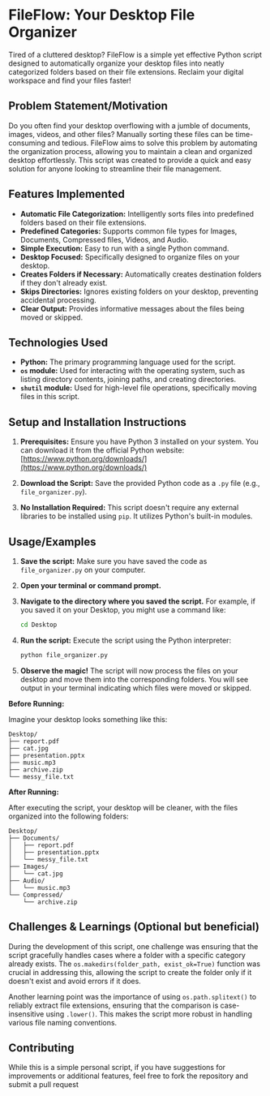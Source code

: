 # FileFlow: Your Desktop File Organizer

Tired of a cluttered desktop? FileFlow is a simple yet effective Python script designed to automatically organize your desktop files into neatly categorized folders based on their file extensions. Reclaim your digital workspace and find your files faster!

## Problem Statement/Motivation

Do you often find your desktop overflowing with a jumble of documents, images, videos, and other files? Manually sorting these files can be time-consuming and tedious. FileFlow aims to solve this problem by automating the organization process, allowing you to maintain a clean and organized desktop effortlessly. This script was created to provide a quick and easy solution for anyone looking to streamline their file management.

## Features Implemented

* **Automatic File Categorization:** Intelligently sorts files into predefined folders based on their file extensions.
* **Predefined Categories:** Supports common file types for Images, Documents, Compressed files, Videos, and Audio.
* **Simple Execution:** Easy to run with a single Python command.
* **Desktop Focused:** Specifically designed to organize files on your desktop.
* **Creates Folders if Necessary:** Automatically creates destination folders if they don't already exist.
* **Skips Directories:** Ignores existing folders on your desktop, preventing accidental processing.
* **Clear Output:** Provides informative messages about the files being moved or skipped.

## Technologies Used

* **Python:** The primary programming language used for the script.
* **`os` module:** Used for interacting with the operating system, such as listing directory contents, joining paths, and creating directories.
* **`shutil` module:** Used for high-level file operations, specifically moving files in this script.

## Setup and Installation Instructions

1.  **Prerequisites:** Ensure you have Python 3 installed on your system. You can download it from the official Python website: [https://www.python.org/downloads/](https://www.python.org/downloads/)

2.  **Download the Script:** Save the provided Python code as a `.py` file (e.g., `file_organizer.py`).

3.  **No Installation Required:** This script doesn't require any external libraries to be installed using `pip`. It utilizes Python's built-in modules.

## Usage/Examples

1.  **Save the script:** Make sure you have saved the code as `file_organizer.py` on your computer.

2.  **Open your terminal or command prompt.**

3.  **Navigate to the directory where you saved the script.** For example, if you saved it on your Desktop, you might use a command like:
    ```bash
    cd Desktop
    ```

4.  **Run the script:** Execute the script using the Python interpreter:
    ```bash
    python file_organizer.py
    ```

5.  **Observe the magic!** The script will now process the files on your desktop and move them into the corresponding folders. You will see output in your terminal indicating which files were moved or skipped.

**Before Running:**

Imagine your desktop looks something like this:

```
Desktop/
├── report.pdf
├── cat.jpg
├── presentation.pptx
├── music.mp3
├── archive.zip
└── messy_file.txt
```

**After Running:**

After executing the script, your desktop will be cleaner, with the files organized into the following folders:

```
Desktop/
├── Documents/
│   ├── report.pdf
│   ├── presentation.pptx
│   └── messy_file.txt
├── Images/
│   └── cat.jpg
├── Audio/
│   └── music.mp3
└── Compressed/
    └── archive.zip
```

## Challenges & Learnings (Optional but beneficial)

During the development of this script, one challenge was ensuring that the script gracefully handles cases where a folder with a specific category already exists. The `os.makedirs(folder_path, exist_ok=True)` function was crucial in addressing this, allowing the script to create the folder only if it doesn't exist and avoid errors if it does.

Another learning point was the importance of using `os.path.splitext()` to reliably extract file extensions, ensuring that the comparison is case-insensitive using `.lower()`. This makes the script more robust in handling various file naming conventions.

## Contributing

While this is a simple personal script, if you have suggestions for improvements or additional features, feel free to fork the repository and submit a pull request
